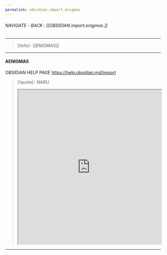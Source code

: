 ```yaml
---
permalink: obsidian.import.enigmas
---
```


###### NAVIGATE - BACK :  [[OBSIDIAN.import.enigmas.]]
----
>[!info]- [[ENIGMAS]]
----
#### AENIGMAS






OBSIDIAN HELP PAGE
https://help.obsidian.md/import
>[!quote]- NARU
><iframe allowfullscreen src="https://help.obsidian.md/import" width="100%" height="500" ></iframe>


----
